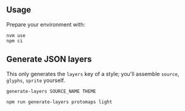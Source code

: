 ## Usage

Prepare your environment with:

```
nvm use
npm ci
```

## Generate JSON layers

This only generates the `layers` key of a style; you'll assemble `source`, `glyphs`, `sprite` yourself.

`generate-layers SOURCE_NAME THEME`

```
npm run generate-layers protomaps light
```
